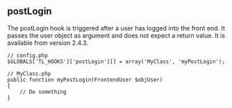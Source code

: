 postLogin
---------

The postLogin hook is triggered after a user has logged into the front end. It passes the user object as argument and does not expect a return value. It is available from version 2.4.3.

	// config.php
	$GLOBALS['TL_HOOKS']['postLogin'][] = array('MyClass', 'myPostLogin');
	 
	// MyClass.php
	public function myPostLogin(FrontendUser $objUser)
	{
	    // Do something
	}
